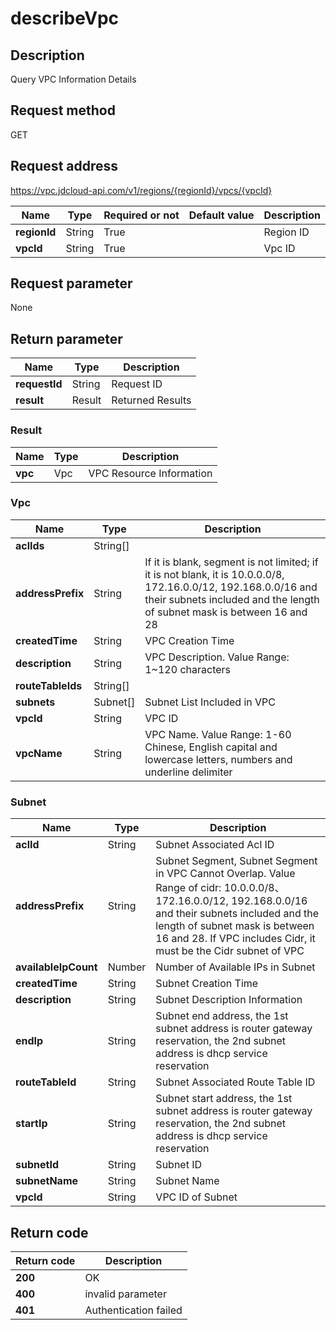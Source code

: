 # describeVpc


## Description
Query VPC Information Details

## Request method
GET

## Request address
https://vpc.jdcloud-api.com/v1/regions/{regionId}/vpcs/{vpcId}

|Name|Type|Required or not|Default value|Description|
|---|---|---|---|---|
|**regionId**|String|True||Region ID|
|**vpcId**|String|True||Vpc ID|

## Request parameter
None


## Return parameter
|Name|Type|Description|
|---|---|---|
|**requestId**|String|Request ID|
|**result**|Result|Returned Results|


### Result
|Name|Type|Description|
|---|---|---|
|**vpc**|Vpc|VPC Resource Information|
### Vpc
|Name|Type|Description|
|---|---|---|
|**aclIds**|String[]||
|**addressPrefix**|String|If it is blank, segment is not limited; if it is not blank, it is 10.0.0.0/8, 172.16.0.0/12, 192.168.0.0/16 and their subnets included and the length of subnet mask is between 16 and 28|
|**createdTime**|String|VPC Creation Time|
|**description**|String|VPC Description. Value Range: 1~120 characters|
|**routeTableIds**|String[]||
|**subnets**|Subnet[]|Subnet List Included in VPC|
|**vpcId**|String|VPC ID|
|**vpcName**|String|VPC Name. Value Range: 1-60 Chinese, English capital and lowercase letters, numbers and underline delimiter|
### Subnet
|Name|Type|Description|
|---|---|---|
|**aclId**|String|Subnet Associated Acl ID|
|**addressPrefix**|String|Subnet Segment, Subnet Segment in VPC Cannot Overlap. Value Range of cidr: 10.0.0.0/8、172.16.0.0/12, 192.168.0.0/16 and their subnets included and the length of subnet mask is between 16 and 28. If VPC includes Cidr, it must be the Cidr subnet of VPC|
|**availableIpCount**|Number|Number of Available IPs in Subnet|
|**createdTime**|String|Subnet Creation Time|
|**description**|String|Subnet Description Information|
|**endIp**|String|Subnet end address, the 1st subnet address is router gateway reservation, the 2nd subnet address is dhcp service reservation|
|**routeTableId**|String|Subnet Associated Route Table ID|
|**startIp**|String|Subnet start address, the 1st subnet address is router gateway reservation, the 2nd subnet address is dhcp service reservation|
|**subnetId**|String|Subnet ID|
|**subnetName**|String|Subnet Name|
|**vpcId**|String|VPC ID of Subnet|

## Return code
|Return code|Description|
|---|---|
|**200**|OK|
|**400**|invalid parameter|
|**401**|Authentication failed|
